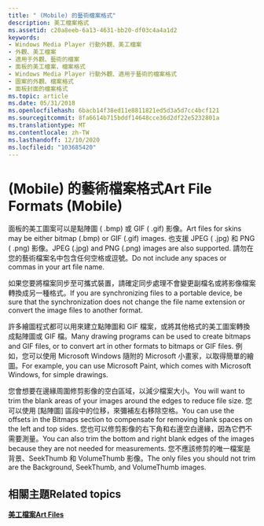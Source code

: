 ```yaml
---
title: " (Mobile) 的藝術檔案格式"
description: 美工檔案格式
ms.assetid: c20a8eeb-6a13-4631-bb20-df03c4a4a1d2
keywords:
- Windows Media Player 行動外觀、美工檔案
- 外觀、美工檔案
- 適用于外觀、藝術的檔案
- 面板的美工檔案，檔案格式
- Windows Media Player 行動外觀、適用于藝術的檔案格式
- 圖案的外觀、檔案格式
- 面板封面的檔案格式
ms.topic: article
ms.date: 05/31/2018
ms.openlocfilehash: 6bacb14f38ed11e8811821ed5d3a5d7cc4bcf121
ms.sourcegitcommit: 8fa6614b715bddf14648cce36d2df22e5232801a
ms.translationtype: MT
ms.contentlocale: zh-TW
ms.lasthandoff: 12/10/2020
ms.locfileid: "103685420"
---
```

# <a name="art-file-formats-mobile"></a><span data-ttu-id="bf6d4-110"> (Mobile) 的藝術檔案格式</span><span class="sxs-lookup"><span data-stu-id="bf6d4-110">Art File Formats (Mobile)</span></span>

<span data-ttu-id="bf6d4-111">面板的美工圖案可以是點陣圖 ( .bmp) 或 GIF ( .gif) 影像。</span><span class="sxs-lookup"><span data-stu-id="bf6d4-111">Art files for skins may be either bitmap (.bmp) or GIF (.gif) images.</span></span> <span data-ttu-id="bf6d4-112">也支援 JPEG ( .jpg) 和 PNG ( .png) 影像。</span><span class="sxs-lookup"><span data-stu-id="bf6d4-112">JPEG (.jpg) and PNG (.png) images are also supported.</span></span> <span data-ttu-id="bf6d4-113">請勿在您的藝術檔案名中包含任何空格或逗號。</span><span class="sxs-lookup"><span data-stu-id="bf6d4-113">Do not include any spaces or commas in your art file name.</span></span>

<span data-ttu-id="bf6d4-114">如果您要將檔案同步至可攜式裝置，請確定同步處理不會變更副檔名或將影像檔案轉換成另一種格式。</span><span class="sxs-lookup"><span data-stu-id="bf6d4-114">If you are synchronizing files to a portable device, be sure that the synchronization does not change the file name extension or convert the image files to another format.</span></span>

<span data-ttu-id="bf6d4-115">許多繪圖程式都可以用來建立點陣圖和 GIF 檔案，或將其他格式的美工圖案轉換成點陣圖或 GIF 檔。</span><span class="sxs-lookup"><span data-stu-id="bf6d4-115">Many drawing programs can be used to create bitmaps and GIF files, or to convert art in other formats to bitmaps or GIF files.</span></span> <span data-ttu-id="bf6d4-116">例如，您可以使用 Microsoft Windows 隨附的 Microsoft 小畫家，以取得簡單的繪圖。</span><span class="sxs-lookup"><span data-stu-id="bf6d4-116">For example, you can use Microsoft Paint, which comes with Microsoft Windows, for simple drawings.</span></span>

<span data-ttu-id="bf6d4-117">您會想要在邊緣周圍修剪影像的空白區域，以減少檔案大小。</span><span class="sxs-lookup"><span data-stu-id="bf6d4-117">You will want to trim the blank areas of your images around the edges to reduce file size.</span></span> <span data-ttu-id="bf6d4-118">您可以使用 [點陣圖] 區段中的位移，來彌補左右移除空格。</span><span class="sxs-lookup"><span data-stu-id="bf6d4-118">You can use the offsets in the Bitmaps section to compensate for removing blank spaces on the left and top sides.</span></span> <span data-ttu-id="bf6d4-119">您也可以修剪影像的右下角和右邊空白邊緣，因為它們不需要測量。</span><span class="sxs-lookup"><span data-stu-id="bf6d4-119">You can also trim the bottom and right blank edges of the images because they are not needed for measurements.</span></span> <span data-ttu-id="bf6d4-120">您不應該修剪的唯一檔案是背景、SeekThumb 和 VolumeThumb 影像。</span><span class="sxs-lookup"><span data-stu-id="bf6d4-120">The only files you should not trim are the Background, SeekThumb, and VolumeThumb images.</span></span>

## <a name="related-topics"></a><span data-ttu-id="bf6d4-121">相關主題</span><span class="sxs-lookup"><span data-stu-id="bf6d4-121">Related topics</span></span>

<dl> <dt>

[<span data-ttu-id="bf6d4-122">**美工檔案**</span><span class="sxs-lookup"><span data-stu-id="bf6d4-122">**Art Files**</span></span>](art-files-mobile.md)
</dt> </dl>

 

 




